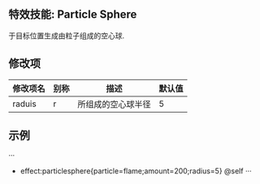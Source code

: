 特效技能: Particle Sphere
--------------------------

于目标位置生成由粒子组成的空心球.

修改项
----------

| 修改项名 | 别称    | 描述                                                                                                    | 默认值 |
|-----------|------------|----------------------------------------------------------------------------------------------------------------|---------------|
| raduis | r | 所组成的空心球半径 | 5 |

示例
--------
···
  - effect:particlesphere{particle=flame;amount=200;radius=5} @self
···
